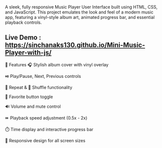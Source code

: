 A sleek, fully responsive Music Player User Interface built using HTML, CSS, and JavaScript. 
This project emulates the look and feel of a modern music app, featuring a vinyl-style album art, animated progress bar, and essential playback controls.

## Live Demo : https://sinchanaks130.github.io/Mini-Music-Player-with-js/

🌟 Features
🎧 Stylish album cover with vinyl overlay

⏯️ Play/Pause, Next, Previous controls

🔁 Repeat & 🔀 Shuffle functionality

💖 Favorite button toggle

🔊 Volume and mute control

⏩ Playback speed adjustment (0.5x - 2x)

⏱️ Time display and interactive progress bar

📱 Responsive design for all screen sizes
